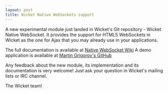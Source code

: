 ```yaml
---
layout: post
title: Wicket Native WebSockets support
---
```


A new experimental module just landed in Wicket's Git repository - Wicket Native WebSocket.
It provides the support for HTML5 WebSockets in Wicket as the one for Ajax that you may already use in your applications.

The full documentation is available at [Native WebSocket Wiki](https://cwiki.apache.org/confluence/x/0vSoAQ)
A demo application is available at [Martin Grigorov's GitHub](https://github.com/martin-g/wicket-native-websocket-example)

Any feedback about the new module, its implementation and its documentation is very welcome!
Just ask your question in Wicket's mailing lists or IRC channel.

The Wicket team!
